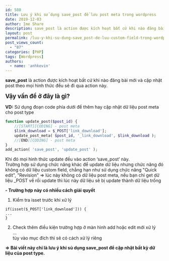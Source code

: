 ```yaml
---
id: 580
title: Lưu ý khi sử dụng save_post để lưu post meta trong wordpress
date: 2019-12-03
author: Ime Share
description: save_post là action được kích hoạt bất cứ khi nào đăng bài mới và cập nhật post theo mọi hình thức đều sẽ đi qua action này.
layout: post
permalink: /luu-y-khi-su-dung-save_post-de-luu-custom-field-trong-wordpress/
post_views_count:
  - "87"
categories: [PHP]
tags: [Wordpress]
authors:
  - name: 'anhkevin'
---
```

**save_post** là action được kích hoạt bất cứ khi nào đăng bài mới và cập nhật post theo mọi hình thức đều sẽ đi qua action này.

**<span style="font-size: 14pt;">Vậy vấn đề ở đây là gì?</span>**

**VD:** Sử dụng đoạn code phía dưới để thêm hay cập nhật dữ liệu post meta cho post type

```php
function update_post($post_id) {
    //[START][CODING] - post meta
    $link_download = $_POST['link_download'];
    update_post_meta( $post_id, '_link_download', $link_download );
    //[END][CODING] - post meta
}
add_action( 'save_post', 'update_post' );
```

Khi đó mọi hình thức update đều vào action &#8216;save_post&#8217; này.  
Trường hợp sử dụng chức năng khác để update dữ liệu nhưng chức năng đó không có dữ liệu custom field, chẳng hạn như sử dụng chức năng "Quick edit", "Revision" => lúc này không có dữ liệu post meta, nếu bạn chỉ get dữ liệu _POST về rồi update thì lúc này dữ liệu sẽ bị update thành dữ liệu trống

**- Trường hợp này có nhiều cách giải quyết**  
1. Kiểm tra isset trước khi xử lý

```
if(isset($_POST['link_download'])) {
...
}

```

2. Check thêm điều kiện trường hợp ở màn hình add hoặc edit mới xử lý  
&#8230;  
tùy vào mục đích thì sẽ có cách xử lý riêng

**=> Bài viết này chỉ là lưu ý khi sủ dụng save_post để cập nhật bất kỳ dữ liệu của post type.**

<div id="gtx-trans" style="position: absolute; left: 150px; top: 264px;">
  <div class="gtx-trans-icon">
  </div>
</div>